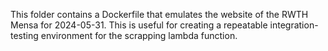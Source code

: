 This folder contains a Dockerfile that emulates the website of the RWTH Mensa for 2024-05-31.
This is useful for creating a repeatable integration-testing environment for the scrapping lambda function.
